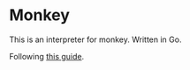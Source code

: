 # Monkey
This is an interpreter for monkey. Written in Go.

Following [this guide](https://interpreterbook.com/).

